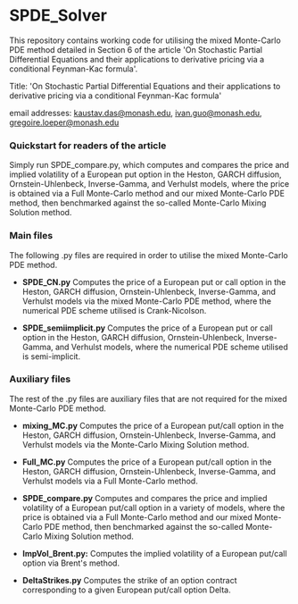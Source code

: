 # SPDE_Solver
This repository contains working code for utilising the mixed Monte-Carlo PDE method detailed in Section 6 of the article 'On Stochastic Partial Differential Equations and their applications to derivative pricing via a conditional Feynman-Kac formula'.

Title: 'On Stochastic Partial Differential Equations and their applications to derivative pricing via a conditional Feynman-Kac formula'

email addresses: kaustav.das@monash.edu, ivan.guo@monash.edu, gregoire.loeper@monash.edu

### Quickstart for readers of the article

Simply run SPDE_compare.py, which computes and compares the price and implied volatility of a European put option in the Heston, GARCH diffusion, Ornstein-Uhlenbeck, Inverse-Gamma, and Verhulst models, where the price is obtained via a Full Monte-Carlo method and our mixed Monte-Carlo PDE method, then benchmarked against the so-called Monte-Carlo Mixing Solution method.

### Main files
The following .py files are required in order to utilise the mixed Monte-Carlo PDE method.

- **SPDE_CN.py**
  Computes the price of a European put or call option in the Heston, GARCH diffusion, Ornstein-Uhlenbeck, Inverse-Gamma, and Verhulst models via the mixed Monte-Carlo PDE method, where the numerical PDE scheme utilised is Crank-Nicolson.
  
- **SPDE_semiimplicit.py**
  Computes the price of a European put or call option in the Heston, GARCH diffusion, Ornstein-Uhlenbeck, Inverse-Gamma, and Verhulst models, where the numerical PDE scheme utilised is semi-implicit.

### Auxiliary files
The rest of the .py files are auxiliary files that are not required for the mixed Monte-Carlo PDE method.

- **mixing_MC.py**
   Computes the price of a European put/call option in the Heston, GARCH diffusion, Ornstein-Uhlenbeck, Inverse-Gamma, and Verhulst models via the Monte-Carlo Mixing Solution method.
  
- **Full_MC.py**
  Computes the price of a European put/call option in the Heston, GARCH diffusion, Ornstein-Uhlenbeck, Inverse-Gamma, and Verhulst models via a Full Monte-Carlo method.
  
- **SPDE_compare.py**
  Computes and compares the price and implied volatility of a European put/call option in a variety of models, where the price is obtained via a Full Monte-Carlo method and our mixed Monte-Carlo PDE method, then benchmarked against the so-called Monte-Carlo Mixing Solution method.
  
- **ImpVol_Brent.py:** 
  Computes the implied volatility of a European put/call option via Brent's method.

- **DeltaStrikes.py**
  Computes the strike of an option contract corresponding to a given European put/call option Delta.
  
